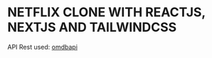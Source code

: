 # NETFLIX CLONE WITH REACTJS, NEXTJS AND TAILWINDCSS
API Rest used: [omdbapi](https://www.omdbapi.com) 
